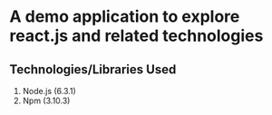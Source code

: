 # A demo application to explore react.js and related technologies

Technologies/Libraries Used
--------------
1. Node.js (6.3.1)
2. Npm (3.10.3)